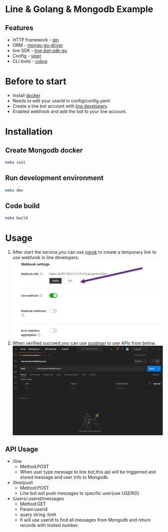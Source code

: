 # Line & Golang & Mongodb Example

## Features
+ HTTP framework - [gin](https://github.com/gin-gonic/gin)
+ ORM - [mongo-go-driver](https://github.com/mongodb/mongo-go-driver)
+ line SDK - [line-bot-sdk-go](https://github.com/line/line-bot-sdk-go)
+ Config - [viper](https://github.com/spf13/viper)
+ CLI tools - [cobra](https://github.com/spf13/cobra)

# Before to start
+ Install [docker](https://www.docker.com/)
+ Needs to edit your userid in config/config.yaml
+ Create a line bot account with [line developers](https://developers.line.biz/zh-hant/) 
+ Enabled webhook and add the bot to your line account.

# Installation

## Create Mongodb docker
```bash
make init
```

## Run development environment
```bash
make dev
```

## Code build
```bash
make build
```

# Usage
1. After start the service,you can use [ngrok](https://ngrok.com/) to create a temporary link to use 
   webhook in line developers.
   ![](./readme_pic/line_developer.png)
2. When verified succeed,you can use [postman](https://www.postman.com/) to use APIs from below.
   ![](./readme_pic/postman.png)

## API Usage
+ /line 
  + Method:POST
  + When user type message to line bot,this api will be triggerred and stored message and user info to Mongodb.
+ /line/push
  + Method:POST
  + Line bot will push messages to specific user(use USERID)
+ /users/:userid/messages
  + Method:GET
  + Param:userid
  + query string :limit
  + It will use userid to find all messages from Mongodb and return records with limited number.
